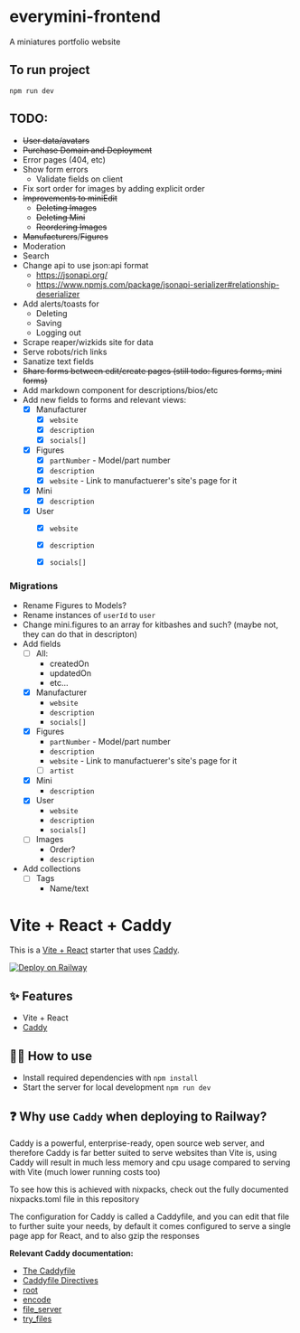 # everymini-frontend

A miniatures portfolio website

## To run project

```
npm run dev
```

## TODO:
* ~~User data/avatars~~
* ~~Purchase Domain and Deployment~~
* Error pages (404, etc)
* Show form errors
  * Validate fields on client
* Fix sort order for images by adding explicit order
* ~~Improvements to miniEdit~~
  * ~~Deleting Images~~
  * ~~Deleting Mini~~
  * ~~Reordering Images~~
* ~~Manufacturers~~/~~Figures~~
* Moderation
* Search
* Change api to use json:api format 
  * https://jsonapi.org/ 
  * https://www.npmjs.com/package/jsonapi-serializer#relationship-deserializer
* Add alerts/toasts for
  * Deleting
  * Saving
  * Logging out
* Scrape reaper/wizkids site for data
* Serve robots/rich links
* Sanatize text fields
* ~~Share forms between edit/create pages (still todo: figures forms, mini forms)~~
* Add markdown component for descriptions/bios/etc
* Add new fields to forms and relevant views:
  * [x] Manufacturer
    * [x] `website`
    * [x] `description`
    * [x] `socials[]`
  * [x] Figures
    * [x] `partNumber` - Model/part number
    * [x] `description`
    * [x] `website` - Link to manufactuerer's site's page for it
  * [x] Mini
    * [x] `description`
  * [x] User
    * [x] `website`
    * [x] `description`
    * [x] `socials[]`


### Migrations
* Rename Figures to Models?
* Rename instances of `userId` to `user`
* Change mini.figures to an array for kitbashes and such? (maybe not, they can do that in descripton)
* Add fields
  * [ ] All:
    * createdOn
    * updatedOn
    * etc...
  * [x] Manufacturer
    * `website`
    * `description`
    * `socials[]`
  * [x] Figures
    * `partNumber` - Model/part number
    * `description`
    * `website` - Link to manufactuerer's site's page for it
    * [ ] `artist`
  * [x] Mini
    * `description`
  * [x] User
    * `website`
    * `description`
    * `socials[]`
  * [ ] Images
    * Order?
    * `description`
* Add collections
  * [ ] Tags
    * Name/text


# Vite + React + Caddy

This is a [Vite + React](https://vitejs.dev/guide/#trying-vite-online) starter that uses [Caddy](https://caddyserver.com/).

[![Deploy on Railway](https://railway.app/button.svg)](https://railway.app/template/NeiLty?referralCode=ySCnWl)

## ✨ Features

- Vite + React
- [Caddy](https://caddyserver.com/)

## 💁‍♀️ How to use

- Install required dependencies with `npm install`
- Start the server for local development `npm run dev`

## ❓ Why use `Caddy` when deploying to Railway?

Caddy is a powerful, enterprise-ready, open source web server, and therefore Caddy is far better suited to serve websites than Vite is, using Caddy will result in much less memory and cpu usage compared to serving with Vite (much lower running costs too)

To see how this is achieved with nixpacks, check out the fully documented nixpacks.toml file in this repository

The configuration for Caddy is called a Caddyfile, and you can edit that file to further suite your needs, by default it comes configured to serve a single page app for React, and to also gzip the responses

**Relevant Caddy documentation:**

- [The Caddyfile](https://caddyserver.com/docs/caddyfile)
- [Caddyfile Directives](https://caddyserver.com/docs/caddyfile/directives)
- [root](https://caddyserver.com/docs/caddyfile/directives/root)
- [encode](https://caddyserver.com/docs/caddyfile/directives/encode)
- [file_server](https://caddyserver.com/docs/caddyfile/directives/file_server)
- [try_files](https://caddyserver.com/docs/caddyfile/directives/try_files)